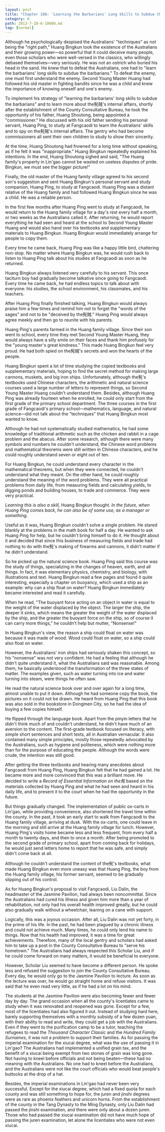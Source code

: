 ```yaml
---
layout: post
title: "Chapter 106: 'Learning the Barbarians' Long Skills to Subdue the Barbarians'"
category: 6
path: 2013-7-28-6-10600.md
tag: [normal]
---
```


Although he psychologically despised the Australians' "techniques" as not being the "right path," Huang Bingkun took the existence of the Australians and their growing power—so powerful that it could deceive many people, even those scholars who were well-versed in the classics, who willingly debased themselves—very seriously. He was not an ostrich who buried his head in the sand. He knew that to defeat the Australians, one had to "learn the barbarians' long skills to subdue the barbarians." To defeat the enemy, one must first understand the enemy. Second Young Master Huang had followed his old master in fighting bandits since he was a child and knew the importance of knowing oneself and one's enemy.

To implement his strategy of "learning the barbarians' long skills to subdue the barbarians" and to learn more about the髡贼's internal affairs, shortly after the establishment of the County Consultative Bureau, he took the opportunity of his father, Huang Shoutong, being appointed a "commissioner." He discussed with his old father sending his personal servant, Huang Ping, to study at Fangcaodi to learn the Australians' skills and to spy on the髡贼's internal affairs. The gentry who had become commissioners all sent their own children to study to show their sincerity.

At the time, Huang Shoutong had frowned for a long time without speaking, as if he felt it was "inappropriate." Huang Bingkun repeatedly explained his intentions. In the end, Huang Shoutong sighed and said, "The Huang family's property in Lin'gao cannot be wasted on useless disputes of pride. Bingkun, we must see the bigger picture!"

Finally, the old master of the Huang family village agreed to his second son's suggestion and sent Huang Bingkun's personal servant and study companion, Huang Ping, to study at Fangcaodi. Huang Ping was a distant relative of the Huang family and had followed Huang Bingkun since he was a child. He was a reliable person.

In the first few months after Huang Ping went to study at Fangcaodi, he would return to the Huang family village for a day's rest every half a month, or two weeks as the Australians called it. After returning, he would report everything he had seen and heard at the school to Second Young Master Huang and would also hand over his textbooks and supplementary materials to Huang Bingkun. Huang Bingkun would immediately arrange for people to copy them.

Every time he came back, Huang Ping was like a happy little bird, chattering non-stop. No matter where Huang Bingkun was, he would rush back to listen to Huang Ping talk about his studies at Fangcaodi as soon as he returned.

Huang Bingkun always listened very carefully to his servant. This once taciturn boy had gradually become talkative since going to Fangcaodi. Every time he came back, he had endless topics to talk about with everyone: his studies, the school environment, his classmates, and his teachers.

After Huang Ping finally finished talking, Huang Bingkun would always praise him a few times and remind him not to forget the "words of the sages" and not to be "deceived by the髡贼." Huang Ping would always agree meekly and then go to reunite with his parents.

Huang Ping's parents farmed in the Huang family village. Since their son went to school, every time they met Second Young Master Huang, they would always have a silly smile on their faces and thank him profusely for the "young master's great kindness." This made Huang Bingkun feel very proud. He had both spied on the髡贼's secrets and won the hearts of the people.

Huang Bingkun spent a lot of time studying the copied textbooks and supplementary materials, hoping to find the secret method for making large cannons, muskets, and big iron ships. Unfortunately, although the髡's textbooks used Chinese characters, the arithmetic and natural science courses used a large number of letters to represent things, so Second Young Master Huang couldn't understand them. Besides, although Huang Ping was already fourteen when he enrolled, he could only start from the first grade of the primary school department. The three courses in the first grade of Fangcaodi's primary school—mathematics, language, and natural science—did not talk about the "techniques" that Huang Bingkun most wanted to know.

Although he had not systematically studied mathematics, he had some knowledge of traditional arithmetic such as the chicken and rabbit in a cage problem and the abacus. After some research, although there were many symbols and numbers he couldn't understand, the Chinese word problems and mathematical theorems were still written in Chinese characters, and he could roughly understand seven or eight out of ten.

For Huang Bingkun, he could understand every character in the mathematical theorems, but when they were connected, he couldn't understand what they meant. On the other hand, he could roughly understand the meaning of the word problems. They were all practical problems from daily life, from measuring fields and calculating yields, to digging ponds and building houses, to trade and commerce. They were very practical.

*Learning this is also a skill,* Huang Bingkun thought. *In the future, when Huang Ping comes back, he can also be of some use, as a manager or something.*

Useful as it was, Huang Bingkun couldn't solve a single problem. He stared blankly at the problems in the math book for half a day. He wanted to ask Huang Ping for help, but he couldn't bring himself to do it. He thought about it and decided that since this business of measuring fields and trade had nothing to do with the髡's making of firearms and cannons, it didn't matter if he didn't understand.

So he picked up the natural science book. Huang Ping said this course was the study of things, specializing in the changes of heaven, earth, and all things. In fact, it was elementary physics, chemistry, and biology, with illustrations and text. Huang Bingkun read a few pages and found it quite interesting, especially a chapter on buoyancy, which used a ship as an example: why can a ship float on water? Huang Bingkun immediately became interested and read it carefully.

When he read, "The buoyant force acting on an object in water is equal to the weight of the water displaced by the object. The larger the ship, the deeper it sinks, which means the greater the weight of the water displaced by the ship, and the greater the buoyant force on the ship, so of course it can carry more things," he couldn't help but mutter, "Nonsense!"

In Huang Bingkun's view, the reason a ship could float on water was because it was made of wood. Wood could float on water, so a ship could also float on water.

However, the Australians' iron ships had seriously shaken this concept, so his "nonsense" was not very confident. He had a feeling that although he didn't quite understand it, what the Australians said was reasonable. Among them, he basically understood the transformation of the three states of matter. The examples given, such as water turning into ice and water turning into steam, were things he often saw.

He read the natural science book over and over again for a long time, almost unable to put it down. Although he had someone copy the book, the pictures on it could not be drawn. He heard from Huang Ping that this book was also sold in the bookstore in Dongmen City, so he had the idea of buying a few copies himself.

He flipped through the language book. Apart from the pinyin letters that he didn't think much of and couldn't understand, he didn't have much of an aversion to the content. The first-grade textbook focused on literacy, with simple short sentences and short texts, all in Australian vernacular. It also contained many simple principles, mostly those repeatedly advocated by the Australians, such as hygiene and politeness, which were nothing more than for the purpose of educating the people. Although the words were crude, the intention was still good.

After getting the three textbooks and hearing many anecdotes about Fangcaodi from Huang Ping, Huang Bingkun felt that he had gained a lot. He became more and more convinced that this was a brilliant move. He decided to write a *Record of Essential Information on the髡* based on the materials collected by Huang Ping and what he had seen and heard in his daily life, and to present it to the court when he had the opportunity in the future.

But things gradually changed. The implementation of public ox-carts in Lin'gao, while providing convenience, also shortened the travel time within the county. In the past, it took an early start to walk from Fangcaodi to the Huang family village, arriving at dusk. With the ox-carts, one could leave in the morning and still arrive at the Huang family village for lunch. However, Huang Ping's visits home became less and less frequent, from every half a month to twenty days, and then to once a month. After being promoted to the second grade of primary school, apart from coming back for holidays, he would just send letters home to report that he was safe, and simply didn't come back at all.

Although he couldn't understand the content of the髡's textbooks, what made Huang Bingkun even more uneasy was that Huang Ping, the boy from the Huang family village, his former servant, seemed to be gradually slipping out of his control.

As for Huang Bingkun's proposal to visit Fangcaodi, Liu Dalin, the headmaster of the Jasmine Pavilion, had always been noncommittal. Since the Australians had cured his illness and given him more than a year of rehabilitation, not only had his overall health improved greatly, but he could also gradually walk without a wheelchair, leaning on a cane with support.

Logically, this was a joyous occasion. After all, Liu Dalin was not yet forty, in the prime of his life. In the past, he had been plagued by a chronic illness and could not achieve much. Many times, he could only lend his name to things. Now that his health had improved, it was a time for great achievements. Therefore, many of the local gentry and scholars had asked him to take up a post in the County Consultative Bureau to "serve his hometown." The Australians had always respected this Scholar Liu, and if he could come forward on many matters, it would be beneficial to everyone.

However, Scholar Liu seemed to have become a different person. He spoke less and refused the suggestion to join the County Consultative Bureau. Every day, he would only go to the Jasmine Pavilion to lecture. As soon as the lecture was over, he would go straight home and refuse visitors. It was said that he even read very little, as if he had a lot on his mind.

The students at the Jasmine Pavilion were also becoming fewer and fewer day by day. The grand occasion when all the county's licentiates came to study when it was renovated and reopened was gone. Except for a few, most of the licentiates had also figured it out. Instead of studying hard here, barely supporting themselves with a monthly subsidy of a few dozen yuan, with their ability to read and write, they could get a job with the Australians. Even if they went to the purification camp to be a tutor, teaching the refugees to read the *Thousand Character Classic* and the *Hundred Family Surnames*, it was not a problem to support their families. As for passing the imperial examination for the xiucai degree, what was the use of passing it in Lin'gao? The Australians had implemented a unified grain tax, and the benefit of a xiucai being exempt from two stones of grain was long gone. Not having to kneel before officials and not being beaten—these had no meaning with the Australians. No one had to kneel before the Australians, and the Australians were not like the court officials who would beat people's buttocks at the drop of a hat.

Besides, the imperial examinations in Lin'gao had never been very successful. Except for the xiucai degree, which had a fixed quota for each county and was still something to hope for, the juren and jinshi degrees were as rare as phoenix feathers and unicorn horns. From the establishment of the county in the Tang Dynasty to the Ming Dynasty, only Liu Dalin had passed the jinshi examination, and there were only about a dozen juren. Those who had passed the xiucai examination did not have much hope of passing the juren examination, let alone the licentiates who were not even xiucai.